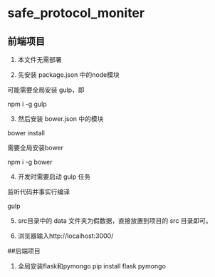 # safe_protocol_moniter
## 前端项目
1. 本文件无需部署

2. 先安装 package.json 中的node模块

可能需要全局安装 gulp，即

npm i -g gulp

3. 然后安装 bower.json 中的模块

bower install 

需要全局安装bower

npm i -g bower 


4. 开发时需要启动 gulp 任务

监听代码并事实行编译

gulp

5. src目录中的 data 文件夹为假数据，直接放置到项目的 src 目录即可。

6. 浏览器输入http://localhost:3000/

##后端项目
1. 全局安装flask和pymongo
pip install flask pymongo
